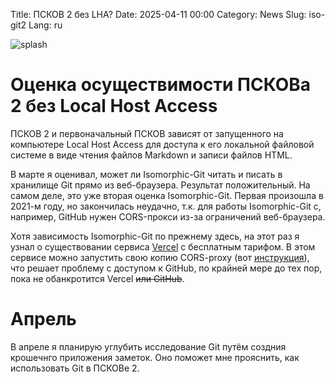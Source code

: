 Title: ПСКОВ 2 без LHA?
Date: 2025-04-11 00:00
Category: News
Slug: iso-git2
Lang: ru

![splash][splash]

# Оценка осуществимости ПСКОВа 2 без Local Host Access

ПСКОВ 2 и первоначальный ПСКОВ зависят от запущенного на компьютере
Local Host Access для доступа к его локальной файловой системе в виде
чтения файлов Markdown и записи файлов HTML.

В марте я оценивал, может ли Isomorphic-Git читать и писать в
хранилище Git прямо из веб-браузера. Результат положительный. На самом деле,
это уже вторая оценка Isomorphic-Git. Первая произошла в 2021-м году, но
закончилась неудачно, т.к. для работы Isomorphic-Git с, например, GitHub нужен
CORS-прокси из-за ограничений веб-браузера.

Хотя зависимость Isomorphic-Git по прежнему здесь, на этот раз я узнал
о существовании сервиса [Vercel][vercel] с бесплатным тарифом. В этом сервисе
можно запустить свою копию CORS-proxy (вот [инструкция][guide]), что решает
проблему с доступом к GitHub, по крайней мере до тех пор, пока не
обанкротится Vercel ~~или GitHub~~.

# Апрель

В апреле я планирую углубить исследование Git путём создния крошечнго приложения
заметок. Оно поможет мне прояснить, как использовать Git в ПСКОВе 2.

[guide]: https://github.com/OGStudio/vercel-cors-proxy
[splash]: ../../images/2025-04_what??.jpg
[vercel]: https://vercel.com
